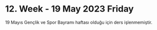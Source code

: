 # 12. Week - 19 May 2023 Friday

19 Mayıs Gençlik ve Spor Bayramı haftası olduğu için ders işlenmemiştir.
